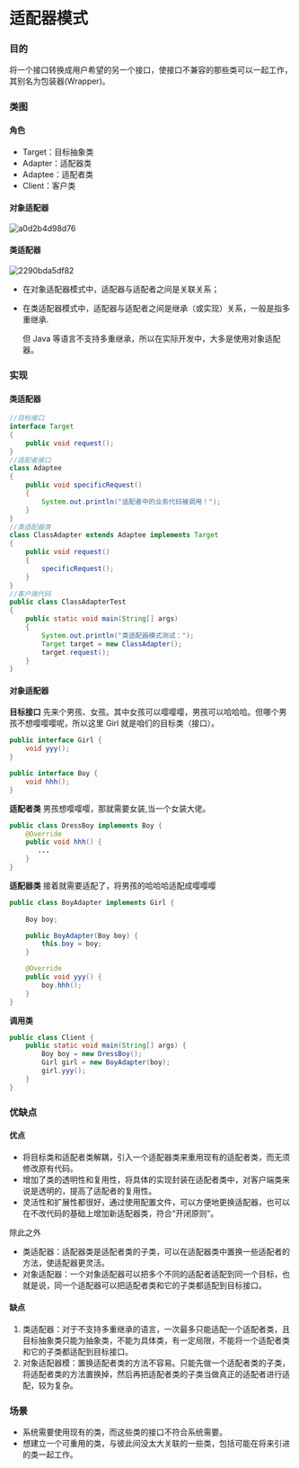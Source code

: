# 适配器模式

### 目的

将一个接口转换成用户希望的另一个接口，使接口不兼容的那些类可以一起工作，其别名为包装器(Wrapper)。

### 类图

#### 角色

- Target：目标抽象类
- Adapter：适配器类
- Adaptee：适配者类
- Client：客户类

#### 对象适配器

![a0d2b4d98d76](https://cdn.jsdelivr.net/gh/ClareTung/ImageHostingService/img/a0d2b4d98d76.png)

#### 类适配器

![2290bda5df82](https://cdn.jsdelivr.net/gh/ClareTung/ImageHostingService/img/2290bda5df82.png)

- 在对象适配器模式中，适配器与适配者之间是关联关系；

- 在类适配器模式中，适配器与适配者之间是继承（或实现）关系，一般是指多重继承.

  但 Java 等语言不支持多重继承，所以在实际开发中，大多是使用对象适配器。

### 实现

#### 类适配器

```java
//目标接口
interface Target
{
    public void request();
}
//适配者接口
class Adaptee
{
    public void specificRequest()
    {       
        System.out.println("适配者中的业务代码被调用！");
    }
}
//类适配器类
class ClassAdapter extends Adaptee implements Target
{
    public void request()
    {
        specificRequest();
    }
}
//客户端代码
public class ClassAdapterTest
{
    public static void main(String[] args)
    {
        System.out.println("类适配器模式测试：");
        Target target = new ClassAdapter();
        target.request();
    }
}
```

#### 对象适配器

**目标接口** 先来个男孩、女孩。其中女孩可以嘤嘤嘤，男孩可以哈哈哈。但哪个男孩不想嘤嘤嘤呢，所以这里 Girl 就是咱们的目标类（接口）。

```java
public interface Girl {
    void yyy();
}
```

```java
public interface Boy {
    void hhh();
}
```



**适配者类** 男孩想嘤嘤嘤，那就需要女装,当一个女装大佬。

```java
public class DressBoy implements Boy {
    @Override
    public void hhh() {
       ...
    }
}
```



**适配器类** 接着就需要适配了，将男孩的哈哈哈适配成嘤嘤嘤

```java
public class BoyAdapter implements Girl {
    
    Boy boy;

    public BoyAdapter(Boy boy) {
        this.boy = boy;
    }

    @Override
    public void yyy() {
        boy.hhh();
    }
}
```

**调用类**

```java
public class Client {
    public static void main(String[] args) {
        Boy boy = new DressBoy();
        Girl girl = new BoyAdapter(boy);
        girl.yyy();
    }
}
```

### 优缺点

#### 优点

- 将目标类和适配者类解耦，引入一个适配器类来重用现有的适配者类，而无须修改原有代码。
- 增加了类的透明性和复用性，将具体的实现封装在适配者类中，对客户端类来说是透明的，提高了适配者的复用性。
- 灵活性和扩展性都很好，通过使用配置文件，可以方便地更换适配器，也可以在不改代码的基础上增加新适配器类，符合“开闭原则”。

除此之外

- 类适配器：适配器类是适配者类的子类，可以在适配器类中置换一些适配者的方法，使适配器更灵活。
- 对象适配器：一个对象适配器可以把多个不同的适配者适配到同一个目标，也就是说，同一个适配器可以把适配者类和它的子类都适配到目标接口。

#### 缺点

1. 类适配器：对于不支持多重继承的语言，一次最多只能适配一个适配者类，且目标抽象类只能为抽象类，不能为具体类，有一定局限，不能将一个适配者类和它的子类都适配到目标接口。
2. 对象适配器模：置换适配者类的方法不容易。只能先做一个适配者类的子类，将适配者类的方法置换掉，然后再把适配者类的子类当做真正的适配者进行适配，较为复杂。

### 场景

- 系统需要使用现有的类，而这些类的接口不符合系统需要。
- 想建立一个可重用的类，与彼此间没太大关联的一些类，包括可能在将来引进的类一起工作。

